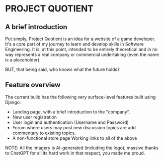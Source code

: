 # PROJECT QUOTIENT

## A brief introduction

Put simply, Project Quotient is an idea for a website of a game developer. It's a core part of my
journey to learn and develop skills in Software Engineering. It is, at this point, intended to be
entirely theoretical and in no way represents a real company or commercial undertaking (even the
name is a placeholder).

BUT, that being said, who knows what the future holds?

## Feature overview

The current build has the following very surface-level features built using Django:
* Landing page, with a brief introduction to the "company".
* New user registration
* User login and authentication (Username and Password)
* Forum where users may post new discussion topics are add commentary to existing topics.
* A non-functional store page Working links to all of the above

NOTE: All the imagery is AI-generated (including the logo), massive thanks to ChatGPT for all its
hard work in that respect, you made me proud.
